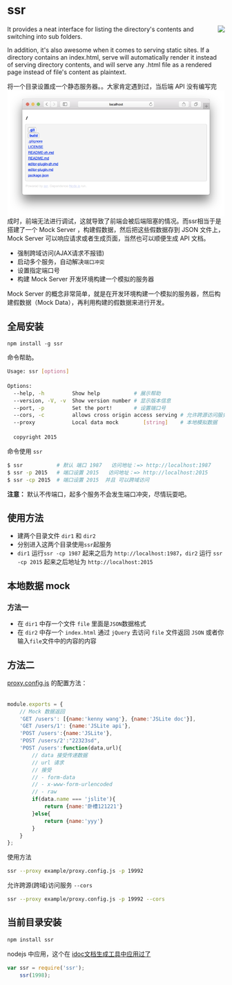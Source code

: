 # ssr

<img align="right" height="150" src="./img/ssr.png">

It provides a neat interface for listing the directory's contents and switching into sub folders.

In addition, it's also awesome when it comes to serving static sites. If a directory contains an index.html, serve will automatically render it instead of serving directory contents, and will serve any .html file as a rendered page instead of file's content as plaintext.

<img align="right" src="./img/ssr-safari.png">

将一个目录设置成一个静态服务器。。大家肯定遇到过，当后端 API 没有编写完成时，前端无法进行调试，这就导致了前端会被后端阻塞的情况。而ssr相当于是搭建了一个 Mock Server ，构建假数据，然后把这些假数据存到 JSON 文件上，Mock Server 可以响应请求或者生成页面，当然也可以顺便生成 API 文档。

- 强制跨域访问(AJAX请求不报错)
- 启动多个服务，自动解决`端口冲突`
- 设置指定端口号
- 构建 Mock Server 开发环境构建一个模拟的服务器

Mock Server 的概念非常简单，就是在开发环境构建一个模拟的服务器，然后构建假数据（Mock Data），再利用构建的假数据来进行开发。

## 全局安装

```
npm install -g ssr 
```

命令帮助。

```bash
Usage: ssr [options]

Options:
  --help, -h         Show help           # 展示帮助
  --version, -V, -v  Show version number # 显示版本信息
  --port, -p         Set the port!       # 设置端口号
  --cors, -c         allows cross origin access serving # 允许跨源访问服务
  --proxy            Local data mock        [string]    # 本地模拟数据

  copyright 2015
```

命令使用 `ssr`  

```bash
$ ssr           # 默认 端口 1987   访问地址：=> http://localhost:1987
$ ssr -p 2015   # 端口设置 2015   访问地址：=> http://localhost:2015
$ ssr -cp 2015  # 端口设置 2015  并且 可以跨域访问
```

**注意：** 默认不传端口，起多个服务不会发生端口冲突，尽情玩耍吧。



## 使用方法

- 建两个目录文件 `dir1` 和 `dir2` 
- 分别进入这两个目录使用`ssr`起服务
- `dir1` 运行`ssr -cp 1987` 起来之后为 `http://localhost:1987`，`dir2` 运行 `ssr -cp 2015` 起来之后地址为 `http://localhost:2015`


## 本地数据 mock

### 方法一

- 在 `dir1` 中存一个文件 `file` 里面是`JSON`数据格式
- 在 `dir2` 中存一个 `index.html` 通过 `jQuery` 去访问 `file` 文件返回 `JSON` 或者你输入`file`文件中的内容的内容

## 方法二

[proxy.config.js](example/proxy.config.js) 的配置方法：

```js

module.exports = {
    // Mock 数据返回
    'GET /users': [{name:'kenny wang'}, {name:'JSLite doc'}],
    'GET /users/1': {name:'JSLite api'},
    'POST /users':{name:'JSLite'},
    'POST /users/2':"22323sd",
    'POST /users':function(data,url){
        // data 接受传递数据
        // url 请求
        // 接受
        // - form-data
        // - x-www-form-urlencoded
        // - raw
        if(data.name === 'jslite'){
            return {name:'卧槽121221'}
        }else{
            return {name:'yyy'}
        }
    }
};

```

使用方法

```bash
ssr --proxy example/proxy.config.js -p 19992
```

允许跨源(跨域)访问服务 `--cors`

```bash
ssr --proxy example/proxy.config.js -p 19992 --cors
```

## 当前目录安装

```bash
npm install ssr
```

nodejs 中应用，这个在 [idoc文档生成工具中应用过了](https://github.com/jaywcjlove/idoc)

```js
var ssr = require('ssr');
    ssr(1998);
```
